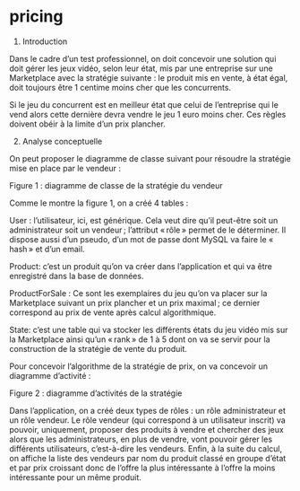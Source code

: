 # pricing

1. Introduction

Dans le cadre d’un test professionnel, on doit concevoir une solution qui doit gérer les jeux vidéo, selon leur état, mis par une entreprise sur une Marketplace avec la stratégie suivante : le produit mis en vente, à état égal, doit toujours être 1 centime moins cher que les concurrents. 

Si le jeu du concurrent est en meilleur état que celui de l’entreprise qui le vend alors cette dernière devra vendre le jeu 1 euro moins cher. Ces règles doivent obéir à la limite d’un prix plancher.

2. Analyse conceptuelle

On peut proposer le diagramme de classe suivant pour résoudre la stratégie mise en place par le vendeur :

 
Figure 1 : diagramme de classe de la stratégie du vendeur

Comme le montre la figure 1, on a créé 4 tables :

User : l’utilisateur, ici, est générique. Cela veut dire qu’il peut-être soit un administrateur soit un vendeur ; l’attribut « rôle » permet de le déterminer. Il dispose aussi d’un pseudo, d’un mot de passe dont MySQL va faire le « hash » et d’un email.

Product: c’est un produit qu’on va créer dans l’application et qui va être enregistré dans la base de données.

ProductForSale : Ce sont les exemplaires du jeu qu’on va placer sur la Marketplace suivant un prix plancher et un prix maximal ; ce dernier correspond au prix de vente après calcul algorithmique.

State: c’est une table qui va stocker les différents états du jeu vidéo mis sur la Marketplace ainsi qu’un « rank » de 1 à 5 dont on va se servir pour la construction de la stratégie de vente du produit.

Pour concevoir l’algorithme de la stratégie de prix, on va concevoir un diagramme d’activité :

 
Figure 2 : diagramme d’activités de la stratégie

Dans l’application, on a créé deux types de rôles : un rôle administrateur et un rôle vendeur.
Le rôle vendeur (qui correspond à un utilisateur inscrit) va pouvoir, uniquement, proposer des produits à vendre et chercher des jeux alors que les administrateurs, en plus de vendre, vont pouvoir gérer les différents utilisateurs, c’est-à-dire les vendeurs.
Enfin, à la suite du calcul, on affiche la liste des vendeurs par nom du produit classé en groupe d’état et par prix croissant donc de l’offre la plus intéressante à l’offre la moins intéressante pour un même produit.
